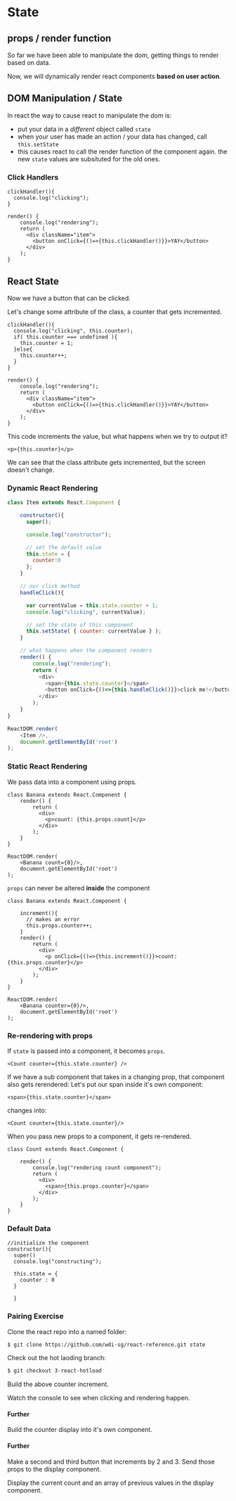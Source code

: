 # State

## props / render function

So far we have been able to manipulate the dom, getting things to render based on data.

Now, we will dynamically render react components **based on user action**.

## DOM Manipulation / State

In react the way to cause react to manipulate the dom is:

* put your data in a _different_ object called `state`
* when your user has made an action / your data has changed, call `this.setState`
* this causes react to call the render function of the component again. the new `state` values are subsituted for the old ones.

### Click Handlers

```text
clickHandler(){
  console.log("clicking");
}

render() {
    console.log("rendering");
    return (
      <div className="item">
        <button onClick={()=>{this.clickHandler()}}>YAY</button>
      </div>
    );
}
```

## React State

Now we have a button that can be clicked.

Let's change some attribute of the class, a counter that gets incremented.

```text
clickHandler(){
  console.log("clicking", this.counter);
  if( this.counter === undefined ){
    this.counter = 1;
  }else{
    this.counter++;
  }
}

render() {
    console.log("rendering");
    return (
      <div className="item">
        <button onClick={()=>{this.clickHandler()}}>YAY</button>
      </div>
    );
}
```

This code increments the value, but what happens when we try to output it?

```text
<p>{this.counter}</p>
```

We can see that the class attribute gets incremented, but the screen doesn't change.

### Dynamic React Rendering

```javascript
class Item extends React.Component {

    constructor(){
      super();

      console.log("constructor");

      // set the default value
      this.state = {
        counter:0
      };
    }

    // our click method
    handleClick(){

      var currentValue = this.state.counter + 1;
      console.log("clicking", currentValue);

      // set the state of this component
      this.setState( { counter: currentValue } );
    }

    // what happens when the component renders
    render() {
        console.log("rendering");
        return (
          <div>
            <span>{this.state.counter}</span>
            <button onClick={()=>{this.handleClick()}}>click me!</button>
          </div>
        );
    }
}

ReactDOM.render(
    <Item />,
    document.getElementById('root')
);
```

### Static React Rendering

We pass data into a component using props.

```text
class Banana extends React.Component {
    render() {
        return (
          <div>
            <p>count: {this.props.count}</p>
          </div>
        );
    }
}

ReactDOM.render(
    <Banana count={0}/>,
    document.getElementById('root')
);
```

`props` can never be altered **inside** the component

```text
class Banana extends React.Component {

    increment(){
      // makes an error
      this.props.counter++;
    }
    render() {
        return (
          <div>
            <p onClick={()=>{this.increment()}}>count: {this.props.counter}</p>
          </div>
        );
    }
}

ReactDOM.render(
    <Banana counter={0}/>,
    document.getElementById('root')
);
```

### Re-rendering with props

If `state` is passed into a component, it becomes `props`.

```text
<Count counter={this.state.counter} />
```

If we have a sub component that takes in a changing prop, that component also gets rerendered: Let's put our span inside it's own component:

```text
<span>{this.state.counter}</span>
```

changes into:

```text
<Count counter={this.state.counter}/>
```

When you pass new props to a component, it gets re-rendered.

```text
class Count extends React.Component {

    render() {
        console.log("rendering count component");
        return (
          <div>
            <span>{this.props.counter}</span>
          </div>
        );
    }
}
```

### Default Data

```text
//initialize the component
constructor(){
  super()
  console.log("constructing");

  this.state = {
    counter : 0
  }

  }
```

### Pairing Exercise

Clone the react repo into a named folder:

```bash
$ git clone https://github.com/wdi-sg/react-reference.git state
```

Check out the hot laoding branch:

```bash
$ git checkout 3-react-hotload
```

Build the above counter increment.

Watch the console to see when clicking and rendering happen.

#### Further

Build the counter display into it's own component.

#### Further

Make a second and third button that increments by 2 and 3. Send those props to the display component.

Display the current count and an array of previous values in the display component.

